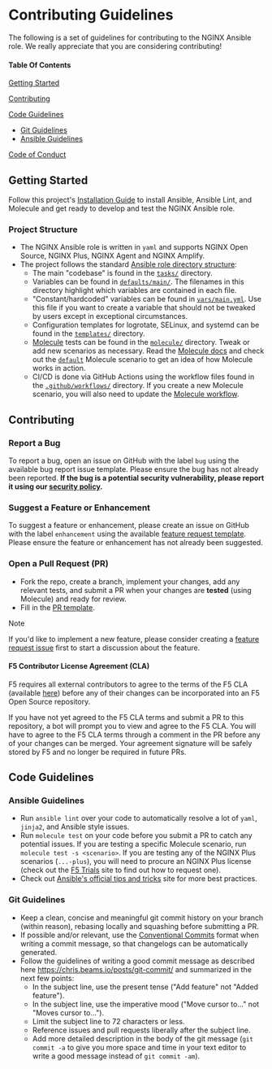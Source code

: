 # Contributing Guidelines

The following is a set of guidelines for contributing to the NGINX Ansible role. We really appreciate that you are considering contributing!

#### Table Of Contents

[Getting Started](#getting-started)

[Contributing](#contributing)

[Code Guidelines](#code-guidelines)

- [Git Guidelines](#git-guidelines)
- [Ansible Guidelines](#ansible-guidelines)

[Code of Conduct](/CODE_OF_CONDUCT.md)

## Getting Started

Follow this project's [Installation Guide](/README.md#Installation) to install Ansible, Ansible Lint, and Molecule and get ready to develop and test the NGINX Ansible role.

### Project Structure

- The NGINX Ansible role is written in `yaml` and supports NGINX Open Source, NGINX Plus, NGINX Agent and NGINX Amplify.
- The project follows the standard [Ansible role directory structure](https://docs.ansible.com/ansible/latest/user_guide/playbooks_reuse_roles.html):
  - The main "codebase" is found in the [`tasks/`](/tasks/) directory.
  - Variables can be found in [`defaults/main/`](/defaults/main/). The filenames in this directory highlight which variables are contained in each file.
  - "Constant/hardcoded" variables can be found in [`vars/main.yml`](/vars/main.yml). Use this file if you want to create a variable that should not be tweaked by users except in exceptional circumstances.
  - Configuration templates for logrotate, SELinux, and systemd can be found in the [`templates/`](/templates/) directory.
  - [Molecule](https://molecule.readthedocs.io/) tests can be found in the [`molecule/`](/molecule/) directory. Tweak or add new scenarios as necessary. Read the [Molecule docs](https://molecule.readthedocs.io/) and check out the [`default`](/molecule/default/) Molecule scenario to get an idea of how Molecule works in action.
  - CI/CD is done via GitHub Actions using the workflow files found in the [`.github/workflows/`](/.github/workflows/) directory. If you create a new Molecule scenario, you will also need to update the [Molecule workflow](/.github/workflows/molecule.yml).

## Contributing

### Report a Bug

To report a bug, open an issue on GitHub with the label `bug` using the available bug report issue template. Please ensure the bug has not already been reported. **If the bug is a potential security vulnerability, please report it using our [security policy](/SECURITY.md).**

### Suggest a Feature or Enhancement

To suggest a feature or enhancement, please create an issue on GitHub with the label `enhancement` using the available [feature request template](/.github/feature_request_template.md). Please ensure the feature or enhancement has not already been suggested.

### Open a Pull Request (PR)

- Fork the repo, create a branch, implement your changes, add any relevant tests, and submit a PR when your changes are **tested** (using Molecule) and ready for review.
- Fill in the [PR template](/.github/pull_request_template.md).

> [!NOTE]
> If you'd like to implement a new feature, please consider creating a [feature request issue](/.github/feature_request_template.md) first to start a discussion about the feature.

#### F5 Contributor License Agreement (CLA)

F5 requires all external contributors to agree to the terms of the F5 CLA (available [here](https://github.com/f5/.github/blob/main/CLA/cla-markdown.md)) before any of their changes can be incorporated into an F5 Open Source repository.

If you have not yet agreed to the F5 CLA terms and submit a PR to this repository, a bot will prompt you to view and agree to the F5 CLA. You will have to agree to the F5 CLA terms through a comment in the PR before any of your changes can be merged. Your agreement signature will be safely stored by F5 and no longer be required in future PRs.

## Code Guidelines

### Ansible Guidelines

- Run `ansible lint` over your code to automatically resolve a lot of `yaml`, `jinja2`, and Ansible style issues.
- Run `molecule test` on your code before you submit a PR to catch any potential issues. If you are testing a specific Molecule scenario, run `molecule test -s <scenario>`. If you are testing any of the NGINX Plus scenarios (`...-plus`), you will need to procure an NGINX Plus license (check out the [F5 Trials](https://www.f5.com/trials) site to find out how to request one).
- Check out [Ansible's official tips and tricks](https://docs.ansible.com/ansible/latest/tips_tricks/ansible_tips_tricks.html) site for more best practices.

### Git Guidelines

- Keep a clean, concise and meaningful git commit history on your branch (within reason), rebasing locally and squashing before submitting a PR.
- If possible and/or relevant, use the [Conventional Commits](https://www.conventionalcommits.org/en/v1.0.0/) format when writing a commit message, so that changelogs can be automatically generated.
- Follow the guidelines of writing a good commit message as described here <https://chris.beams.io/posts/git-commit/> and summarized in the next few points:
  - In the subject line, use the present tense ("Add feature" not "Added feature").
  - In the subject line, use the imperative mood ("Move cursor to..." not "Moves cursor to...").
  - Limit the subject line to 72 characters or less.
  - Reference issues and pull requests liberally after the subject line.
  - Add more detailed description in the body of the git message (`git commit -a` to give you more space and time in your text editor to write a good message instead of `git commit -am`).
